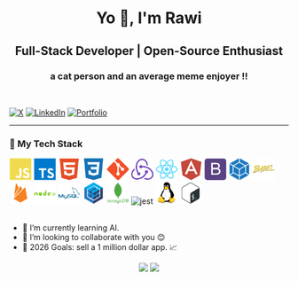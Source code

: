 <h1 align="center" style> Yo 👋, I'm Rawi </h1> 
<h2 align="center" style> Full-Stack Developer | Open-Source Enthusiast </h2>     
<h3 align="center" style>a cat person and an average meme enjoyer !!</h3>
<br/>

[![X](https://img.shields.io/badge/Twitter-1DA1F2?style=for-the-badge&logo=twitter&logoColor=black)](https://x.com/RaouiRahmeni)
[![LinkedIn](https://img.shields.io/badge/LinkedIn-0077B5?style=for-the-badge&logo=linkedin&logoColor=white)](https://www.linkedin.com/in/rawirahmani/)
[![Portfolio](https://img.shields.io/badge/Portfolio-FF5722?style=for-the-badge&logo=google-chrome&logoColor=white)](https://elshefra-studios.vercel.app/)

---

### **🚀 My Tech Stack**  

<p align="left">
<img width="40" height="40" alt="javascript" src="./img/javascript-plain.svg"/>
<img width="40" height="40" alt="typescript" src="./img/typescript-plain.svg"/>
<img width="40" height="40" alt="HTML5" src="./img/html5-plain.svg"/>
<img width="40" height="40" alt="CSS3" src="./img/css3-plain.svg"/>
<img width="40" height="40" alt="git" src="./img/git-plain.svg"/>
<img width="40" height="40" alt="redux" src="./img/redux-original.svg"/>
<img width="40" height="40" alt="react" src="./img/react-original.svg"/>
<img width="40" height="40" alt="angular" src="./img/angularjs-plain.svg"/>
<img width="40" height="40" alt="bootstrap" src="./img/bootstrap-plain.svg"/>
<img width="40" height="40" alt="webpack" src="./img/webpack-plain.svg"/>
<img width="40" height="40" alt="babel" src="./img/babel-original.svg"/>
<img width="40" height="40" alt="firebase" src="./img/firebase-plain.svg"/>
<img width="40" height="40" alt="nodejs" src="./img/nodejs-plain-wordmark.svg"/>
<img width="40" height="40" alt="mysql" src="./img/mysql-plain-wordmark.svg"/>
<img width="40" height="40" alt="sequelize" src="./img/sequelize-original.svg"/>
<img width="40" height="40" alt="mongodb" src="./img/mongodb-plain-wordmark.svg"/>
<img src="https://www.vectorlogo.zone/logos/jestjsio/jestjsio-icon.svg" alt="jest" width="40" height="40"/>
<img width="40" height="40" alt="linux" src="./img/linux-original.svg"/>
<img width="40" height="40" alt="bash" src="./img/bash-original.svg"/>

<br />
<br />

- 🌱 I’m currently learning AI.
- 👯 I’m looking to collaborate with you 😊
- 🥅 2026 Goals: sell a 1 million dollar app. 📈
<div align="center">
  <img height="180em" src="https://github-readme-stats.vercel.app/api?username=RaouiRahmeni&show_icons=true&hide_border=false&title_color=ff652f&icon_color=FFE400&bg_color=09131B&text_color=ffffff&border_color=0c1a25"/>
  <img height="180em" src="https://github-readme-stats.vercel.app/api/top-langs/?username=RaouiRahmeni&layout=compact&langs_count=7&hide_border=false&title_color=ff652f&icon_color=FFE400&bg_color=09131B&text_color=ffffff&border_color=0c1a25"/>
</div>
